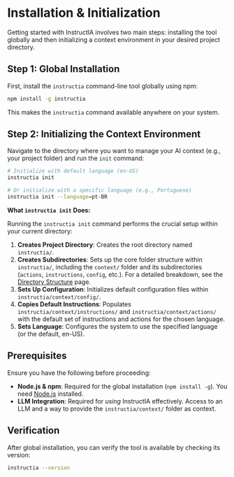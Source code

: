 # Installation & Initialization

Getting started with InstructIA involves two main steps: installing the tool globally and then initializing a context environment in your desired project directory.

## Step 1: Global Installation

First, install the `instructia` command-line tool globally using npm:

```bash
npm install -g instructia
```

This makes the `instructia` command available anywhere on your system.

## Step 2: Initializing the Context Environment

Navigate to the directory where you want to manage your AI context (e.g., your project folder) and run the `init` command:

```bash
# Initialize with default language (en-US)
instructia init

# Or initialize with a specific language (e.g., Portuguese)
instructia init --language=pt-BR
```

**What `instructia init` Does:**

Running the `instructia init` command performs the crucial setup within your current directory:

1.  **Creates Project Directory**: Creates the root directory named `instructia/`.
2.  **Creates Subdirectories**: Sets up the core folder structure within `instructia/`, including the `context/` folder and its subdirectories (`actions`, `instructions`, `config`, etc.). For a detailed breakdown, see the [Directory Structure](directory_structure.md) page.
3.  **Sets Up Configuration**: Initializes default configuration files within `instructia/context/config/`.
4.  **Copies Default Instructions**: Populates `instructia/context/instructions/` and `instructia/context/actions/` with the default set of instructions and actions for the chosen language.
5.  **Sets Language**: Configures the system to use the specified language (or the default, en-US).

## Prerequisites

Ensure you have the following before proceeding:

*   **Node.js & npm**: Required for the global installation (`npm install -g`). You need [Node.js](https://nodejs.org/) installed.
*   **LLM Integration**: Required for *using* InstructIA effectively. Access to an LLM and a way to provide the `instructia/context/` folder as context.

## Verification

After global installation, you can verify the tool is available by checking its version:

```bash
instructia --version
``` 